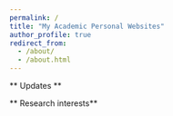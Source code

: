 ```yaml
---
permalink: /
title: "My Academic Personal Websites"
author_profile: true
redirect_from: 
  - /about/
  - /about.html
---
```

** Updates ** 

** Research interests**
